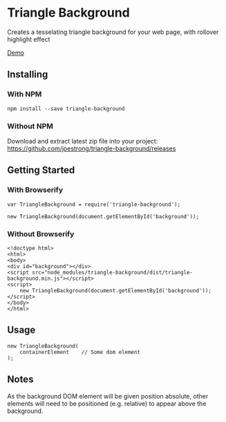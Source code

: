 # Triangle Background

Creates a tesselating triangle background for your web page, with rollover highlight effect

[Demo](http://joestrong.github.io/triangle-background)

## Installing

### With NPM

```
npm install --save triangle-background
```

### Without NPM

Download and extract latest zip file into your project: https://github.com/joestrong/triangle-background/releases

## Getting Started

### With Browserify

```
var TriangleBackground = require('triangle-background');

new TriangleBackground(document.getElementById('background'));
```

### Without Browserify

```
<!doctype html>
<html>
<body>
<div id="background"></div>
<script src="node_modules/triangle-background/dist/triangle-background.min.js"></script>
<script>
    new TriangleBackground(document.getElementById('background'));
</script>
</body>
</html>
```

## Usage

```
new TriangleBackground(
    containerElement    // Some dom element
);
```

## Notes

As the background DOM element will be given position absolute, other elements will need to be positioned (e.g. relative) to appear above the background.
